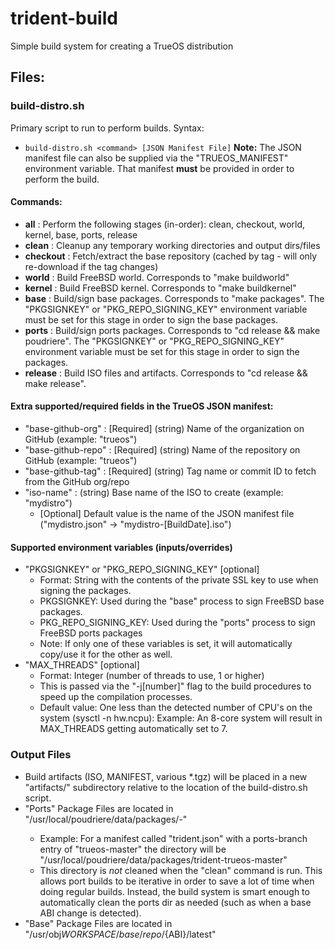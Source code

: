 # trident-build
Simple build system for creating a TrueOS distribution

## Files:
### build-distro.sh
Primary script to run to perform builds.
Syntax:
 * `build-distro.sh <command> [JSON Manifest File]`
**Note:** The JSON manifest file can also be supplied via the "TRUEOS_MANIFEST" environment variable. That manifest **must** be provided in order to perform the build.

#### Commands:
   * **all** : Perform the following stages (in-order): clean, checkout, world, kernel, base, ports, release
   * **clean** : Cleanup any temporary working directories and output dirs/files
   * **checkout** : Fetch/extract the base repository (cached by tag - will only re-download if the tag changes)
   * **world** : Build FreeBSD world. Corresponds to "make buildworld"
   * **kernel** : Build FreeBSD kernel. Corresponds to "make buildkernel"
   * **base** : Build/sign base packages. Corresponds to "make packages". The "PKGSIGNKEY" or "PKG_REPO_SIGNING_KEY" environment variable must be set for this stage in order to sign the base packages.
   * **ports** : Build/sign ports packages. Corresponds to "cd release && make poudriere". The "PKGSIGNKEY" or "PKG_REPO_SIGNING_KEY" environment variable must be set for this stage in order to sign the packages.
   * **release** : Build ISO files and artifacts. Corresponds to "cd release && make release".
   
#### Extra supported/required fields in the TrueOS JSON manifest:
   * "base-github-org" : [Required] (string) Name of the organization on GitHub (example: "trueos")
   * "base-github-repo" : [Required] (string) Name of the repository on GitHub (example: "trueos")
   * "base-github-tag" : [Required] (string) Tag name or commit ID to fetch from the GitHub org/repo
   * "iso-name" : (string) Base name of the ISO to create (example: "mydistro")
      * [Optional] Default value is the name of the JSON manifest file ("mydistro.json" -> "mydistro-[BuildDate].iso")

#### Supported environment variables (inputs/overrides)
* "PKGSIGNKEY" or "PKG_REPO_SIGNING_KEY" [optional]
   * Format: String with the contents of the private SSL key to use when signing the packages.
   * PKGSIGNKEY: Used during the "base" process to sign FreeBSD base packages.
   * PKG_REPO_SIGNING_KEY: Used during the "ports" process to sign FreeBSD ports packages
   * Note: If only one of these variables is set, it will automatically copy/use it for the other as well.
* "MAX_THREADS" [optional]
   * Format: Integer (number of threads to use, 1 or higher)
   * This is passed via the "-j[number]" flag to the build procedures to speed up the compilation processes.
   * Default value: One less than the detected number of CPU's on the system (sysctl -n hw.ncpu): Example: An 8-core system will result in MAX_THREADS getting automatically set to 7.

### Output Files
 * Build artifacts (ISO, MANIFEST, various *.tgz) will be placed in a new "artifacts/" subdirectory relative to the location of the build-distro.sh script.
* "Ports" Package Files are located in "/usr/local/poudriere/data/packages/<manifest-name>-<ports-branch>"
   * Example: For a manifest called "trident.json" with a ports-branch entry of "trueos-master" the directory will be "/usr/local/poudriere/data/packages/trident-trueos-master"
   * This directory is *not* cleaned when the "clean" command is run. This allows port builds to be iterative in order to save a lot of time when doing regular builds. Instead, the build system is smart enough to automatically clean the ports dir as needed (such as when a base ABI change is detected).
* "Base" Package Files are located in "/usr/obj${WORKSPACE}/base/repo/${ABI}/latest"
